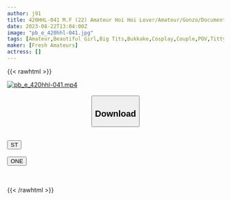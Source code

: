 ```yaml
---
author: j91
title: 420HHL-041 M.F (22) Amateur Hoi Hoi Lover/Amateur/Gonzo/Documentary/Personal Photography/Beautiful Girl/Big Tits/Black Hair/Bunny
date: 2023-08-22T13:04:00Z
image: "pb_e_420hhl-041.jpg"
tags: [Amateur,Beautiful Girl,Big Tits,Bukkake,Cosplay,Couple,POV,Titty Fuck ]
maker: [Fresh Amateurs]
actress: []
---
```



{{< rawhtml >}}

<div class="video" data-videoid="jWL6MMKqxZuQy6">
    <a href="javascript:;">
        <img src="https://my.j91.asia/posts/pb_e_420hhl-041/pb_e_420hhl-041.jpg" width="WIDTH" height="HEIGHT" alt="pb_e_420hhl-041.mp4" loading="lazy">
    </a>
</div>

<script type="text/javascript" src="https://j91.asia/asset/on-demand-st.js"></script>

<br>
  <link rel="stylesheet" href="https://j91.asia/asset/bs5.css">
  
  <center>
  <button class="btn btn-primary" type="button" data-bs-toggle="collapse" data-bs-target=".multi-collapse" aria-expanded="false" aria-controls="multiCollapseExample1 multiCollapseExample2"><h2>Download</h2></button></center>
</p>
<div class="row">
  <div class="col">
    <div class="collapse multi-collapse" id="multiCollapseExample1">
      <div class="card card-body">
	      	      <br>
<div class="buttons">  
<a href="https://streamtape.to/v/jWL6MMKqxZuQy6"><button class="btn-hover color-3"><i class="fa fa-download"></i> ST</button></a></div>
    </div>
  </div>
</div>
  <div class="col">
    <div class="collapse multi-collapse" id="multiCollapseExample2">
      <div class="card card-body">
	      <br>
<div class="buttons">
    <a href="https://oneupload.to/jskkp00usurq"><button class="btn-hover color-9"><i class="fa fa-download"></i> ONE</button></a></div>
<br><br>
      </div>
    </div>
  </div>
</div>

{{< /rawhtml >}}
